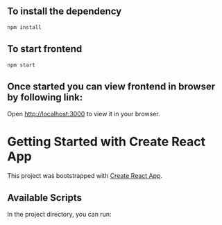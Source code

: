 ## To install the dependency

```bash
npm install
```
## To start frontend
```bash
npm start
```
## Once started you can view frontend in browser by following link:
Open [http://localhost:3000](http://localhost:3000) to view it in your browser.

# Getting Started with Create React App

This project was bootstrapped with [Create React App](https://github.com/facebook/create-react-app).

## Available Scripts

In the project directory, you can run:


